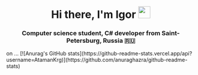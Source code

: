 <h1 align="center">Hi there, I'm <a target="_blank">Igor</a> 
<img src="https://github.com/blackcater/blackcater/raw/main/images/Hi.gif" height="32"/></h1>
<h3 align="center">Computer science student, C# developer from Saint-Petersburg, Russia 🇷🇺</h3>on ...
[![Anurag's GitHub stats](https://github-readme-stats.vercel.app/api?username=AtamanKrg)](https://github.com/anuraghazra/github-readme-stats)
